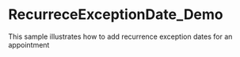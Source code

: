 # RecurreceExceptionDate_Demo
This sample illustrates how to add recurrence exception dates for an appointment
